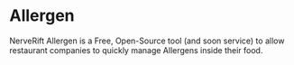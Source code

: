 # Allergen
NerveRift Allergen is a Free, Open-Source tool (and soon service) to allow restaurant companies to quickly manage Allergens inside their food.
